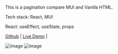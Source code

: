 This is a pagination compare MUI and Vanilla HTML.

Tech stack: React, MUI

React: useEffect, useState, props

[Github](https://github.com/JamieChen007/MUIPaginationVsVanillaPagination_React) | [Live Demo](https://jamiemuivsvanillapaginationreact.netlify.app/) |

![image](https://github.com/JamieChen007/MUIPaginationVsVanillaPagination_React/assets/107536976/23bf9d37-e5b0-422a-a062-8b29ba295398)
![image](https://github.com/JamieChen007/MUIPaginationVsVanillaPagination_React/assets/107536976/4472d41f-6383-4b95-922b-ae7516242bba)

